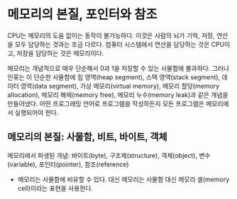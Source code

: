 # 메모리의 본질, 포인터와 참조
CPU는 메모리의 도움 없이는 동작이 불가능하다. 이것은 사람의 뇌가 기억, 저장, 연산을 모두 담당하는 것과는 조금 다르다. 컴퓨터 시스템에서 연산을 담당하는 것은 CPU이고, 저장을 담당하는 것은 메모리이다.

메모리는 개념적으로 매우 단순해서 0과 1을 저장할 수 있는 사물함에 불과하다. 그러나 인류는 이 단순한 사물함에 힙 영역(heap segment), 스택 영역(stack segment), 데이터 영역(data segment), 가상 메모리(virtual memory), 메모리 할당(memory allocation), 메모리 해제(memory free), 메모리 누수(memory leak)과 같은 개념을 만들어냈다. 어떤 프로그래밍 언어로 프로그램을 작성하든지 모든 프로그램은 메모리에서 실행되어야 한다. 

## 메모리의 본질: 사물함, 비트, 바이트, 객체
메모리에서 파생된 개념: 바이트(byte), 구조체(structure), 객체(object), 변수(variable), 포인터(pointer), 참조(reference)

- 메모리는 사물함에 비유할 수 있다. 대신 메모리는 사물함 대신 메모리 셀(memory cell)이라는 표현을 사용한다.
